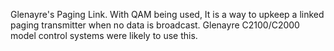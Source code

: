Glenayre's Paging Link. With QAM being used, It is a way to upkeep a linked paging transmitter when no data is broadcast. Glenayre C2100/C2000 model control systems were likely to use this.